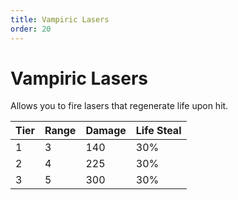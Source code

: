 ```yaml
---
title: Vampiric Lasers
order: 20
---
```


# Vampiric Lasers

Allows you to fire lasers that regenerate life upon hit.

| Tier | Range | Damage | Life Steal |
| --- | --- | --- | --- |
| 1 | 3 | 140 | 30% |
| 2 | 4 | 225 | 30% |
| 3 | 5 | 300 | 30% |
